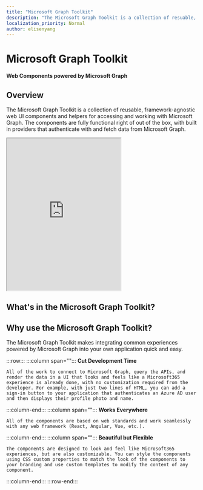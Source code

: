 ```yaml
---
title: "Microsoft Graph Toolkit"
description: "The Microsoft Graph Toolkit is a collection of resuable, framework-agnostic web components and helpers for accessing and working with Microsoft Graph."
localization_priority: Normal
author: elisenyang
---
```


# Microsoft Graph Toolkit
**Web Components powered by Microsoft Graph**

## Overview
The Microsoft Graph Toolkit is a collection of reusable, framework-agnostic web UI components and helpers for accessing and working with Microsoft Graph. The components are fully functional right of out of the box, with built in providers that authenticate with and fetch data from Microsoft Graph.

<iframe src="https://stackblitz.com/edit/js-y4ny1m?embed=1&file=index.html&hideExplorer=1&hideNavigation=1" height="400"></iframe>

## What's in the Microsoft Graph Toolkit?

## Why use the Microsoft Graph Toolkit?

The Microsoft Graph Toolkit makes integrating common experiences powered by Microsoft Graph into your own application quick and easy. 

:::row:::
   :::column span="":::
    **Cut Development Time**

    All of the work to connect to Microsoft Graph, query the APIs, and render the data in a UI that looks and feels like a Microsoft365 experience is already done, with no customization required from the developer. For example, with just two lines of HTML, you can add a sign-in button to your application that authenticates an Azure AD user and then displays their profile photo and name. 
  :::column-end:::
  :::column span="":::
    **Works Everywhere**

    All of the components are based on web standards and work seamlessly with any web framework (React, Angular, Vue, etc.). 
  :::column-end:::
  :::column span="":::
    **Beautiful but Flexible**

    The components are designed to look and feel like Microsoft365 experiences, but are also customizable. You can style the components using CSS custom properties to match the look of the components to your branding and use custom templates to modify the content of any component.
  :::column-end:::
:::row-end:::